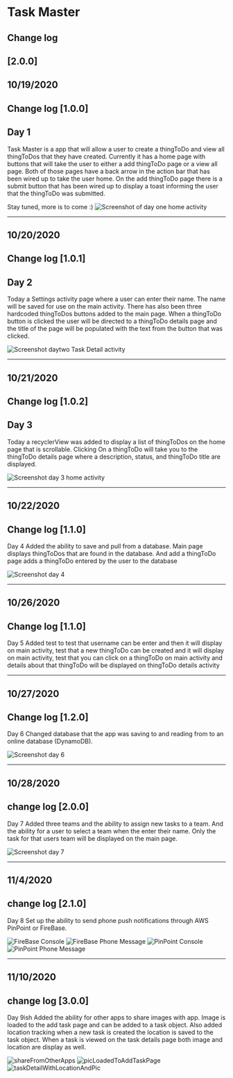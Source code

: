# Task Master
## Change log
## [2.0.0]


## 10/19/2020
## Change log [1.0.0]
## Day 1
Task Master is a app that will allow a user to create a thingToDo and view all thingToDos that they have
created.
Currently it has a home page with buttons that will take the user to either a add thingToDo page or a
view all page. Both of those pages have a back arrow in the action bar that has been wired up to
take the user home. On the add thingToDo page there is a submit button that has been wired up to display
a toast informing the user that the thingToDo was submitted.

Stay tuned, more is to come :)
![Screenshot of day one home activity](screenshots/lab26Screenshot.PNG)

--------------------------
## 10/20/2020
## Change log [1.0.1]
## Day 2
Today a Settings activity page where a user can enter their name. The name will be saved for use on
the main activity. There has also been three hardcoded thingToDos buttons added to the main page. When a
thingToDo button is clicked the user will be directed to a thingToDo details page and the title of the page
will be populated with the text from the button that was clicked.

![Screenshot daytwo Task Detail activity](screenshots/lab27screenShot.PNG)

------------------------
## 10/21/2020
## Change log [1.0.2]
## Day 3
Today a recyclerView was added to display a list of thingToDos on the home page that is scrollable. Clicking
On a thingToDo will take you to the thingToDo details page where a description, status, and thingToDo title are displayed.

![Screenshot day 3 home activity](screenshots/Day3HomeScreenShot.PNG)

-----------------------
## 10/22/2020
## Change log [1.1.0]
Day 4
Added the ability to save and pull from a database. Main page displays thingToDos that are found in the database.
And add a thingToDo page adds a thingToDo entered by the user to the database

![Screenshot day 4](screenshots/Day4Screenshot.png)

-----------------------
## 10/26/2020
## Change log [1.1.0]
Day 5
Added test to test that username can be enter and then it will display on main activity,
test that a new thingToDo can be created and it will display on main activity,
test that you can click on a thingToDo on main activity and details about that thingToDo will be
displayed on thingToDo details activity

-----------------------
## 10/27/2020
## Change log [1.2.0]
Day 6
Changed database that the app was saving to and reading from to an online database (DynamoDB).

![Screenshot day 6](screenshots/day6screenshot.PNG)

----------------------
## 10/28/2020
## change log [2.0.0]
Day 7
Added three teams and the ability to assign new tasks to a team. And the ability for a user to select
a team when the enter their name. Only the task for that users team will be displayed on the main page.

![Screenshot day 7](screenshots/day7Screenshot.PNG)

---------------------
## 11/4/2020
## change log [2.1.0]
Day 8
Set up the ability to send phone push notifications through AWS PinPoint or FireBase.

![FireBase Console](screenshots/fireBaseScreenshot.PNG)
![FireBase Phone Message](screenshots/recievedFirebaseMessage.PNG)
![PinPoint Console](screenshots/pinpointScreenshot.PNG)
![PinPoint Phone Message](screenshots/pinpointRecieved.PNG)

--------------------
## 11/10/2020
## change log [3.0.0]
Day 9ish
Added the ability for other apps to share images with app. Image is loaded to the add task page and can be
added to a task object. Also added location tracking when a new task is created the location is saved to
the task object. When a task is viewed on the task details page both image and location are display as well.

![shareFromOtherApps](screenshots/11-10screenshot.PNG)
![picLoadedToAddTaskPage](screenshots/11-10screenshot2.PNG)
![taskDetailWithLocationAndPic](screenshots/11-10screenshot3.PNG)









